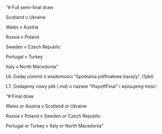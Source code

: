 "# Full semi-final draw

Scotland v Ukraine

Wales v Austria

Russia v Poland

Sweden v Czech Republic

Portugal v Turkey

Italy v North Macedonia"

16. Dodaj commit o wiadomości "Spotkania półfinałowe baraży". (1pkt)

17. Dodajemy nowy plik (.md) o nazwie "PlayoffFinal" i wpisujemy treść:

"# Final draw

Wales or Austria v Scotland or Ukraine

Russia v Poland v Sweden or Czech Republic

Portugal or Turkey v Italy or North Macedonia"

